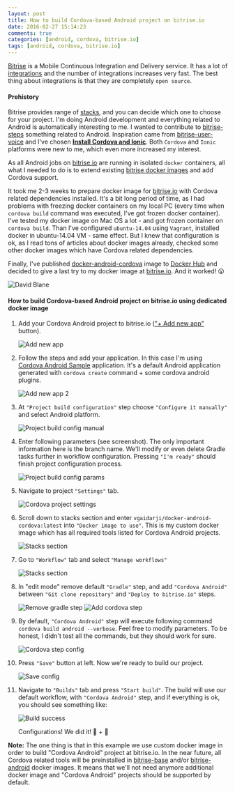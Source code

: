 ```yaml
---
layout: post
title: How to build Cordova-based Android project on bitrise.io
date: 2016-02-27 15:14:23
comments: true
categories: [android, cordova, bitrise.io]		
tags: [android, cordova, bitrise.io]
---
```


[Bitrise](http://bitrise.io) is a Mobile Continuous Integration and Delivery service. It has a lot of [integrations](https://www.bitrise.io/integrations) and the number of integrations increases very fast. The best thing about integrations is that they are completely `open source`.

#### **Prehistory**

Bitrise provides range of [stacks](http://devcenter.bitrise.io/infrastructure/available-stacks/), and you can decide which one to choose for your project. I'm doing Android development and everything related to Android is automatically interesting to me.
I wanted to contribute to [bitrise-steps](https://github.com/bitrise-io/bitrise-steplib) something related to Android. Inspiration came from [bitrise-user-voice](https://bitrise.uservoice.com) and I've chosen [**Install Cordova and Ionic**](https://bitrise.uservoice.com/forums/235233-general/suggestions/9285630-install-cordova-and-ionic). Both `Cordova` and `Ionic` platforms were new to me, which even more increased my interest.

<!--more-->

As all Android jobs on [bitrise.io](http://bitrise.io) are running in isolated `docker` containers, all what I needed to do is to extend existing [bitrise docker images](https://github.com/bitrise-docker) and add Cordova support.

It took me 2-3 weeks to prepare docker image for [bitrise.io](http://bitrise.io) with Cordova related dependencies installed. It's a bit long period of time, as I had problems with freezing docker containers on my local PC (every time when `cordova build` command was executed, I've got frozen docker container). I've tested my docker image on Mac OS a lot - and got frozen container on `cordova build`. Than I've configured `ubuntu-14.04` using `Vagrant`, installed docker in ubuntu-14.04 VM - same effect. But I knew that configuration is ok, as I read tons of articles about docker images already, checked some other docker images which have Cordova related dependencies.

Finally, I've published [docker-android-cordova](https://hub.docker.com/r/vgaidarji/docker-android-cordova/) image to [Docker Hub](https://hub.docker.com) and decided to give a last try to my docker image at [bitrise.io](http://bitrise.io). And it worked! :open_mouth:

<img src="/assets/2016/02/27/david-blane.png" alt="David Blane"/>

#### **How to build Cordova-based Android project on bitrise.io using dedicated docker image**


1. Add your Cordova Android project to bitrise.io (["+ Add new app"](https://www.bitrise.io/apps/add) button).

    <img src="/assets/2016/02/27/add-new-app.png" alt="Add new app"/>
2. Follow the steps and add your application. In this case I'm using [Cordova Android Sample](https://github.com/vgaidarji/cordova-android-sample) application. It's a default Android application generated with `cordova create` command + some cordova android plugins.

    <img src="/assets/2016/02/27/add-new-app-screen.png" alt="Add new app 2"/>
3. At `"Project build configuration"` step choose `"Configure it manually"` and select Android platform.

    <img src="/assets/2016/02/27/project-build-config-manual.png" alt="Project build config manual"/>
4. Enter following parameters (see screenshot). The only important information here is the branch name. We'll modify or even delete Gradle tasks further in workflow configuration. Pressing `"I'm ready"` should finish project configuration process.

    <img src="/assets/2016/02/27/project-build-config-params.png"   alt="Project build config params"/>
5. Navigate to project `"Settings"` tab.

    <img src="/assets/2016/02/27/cordova-project-settings.png"   alt="Cordova project settings"/>
6. Scroll down to stacks section and enter `vgaidarji/docker-android-cordova:latest` into `"Docker image to use"`. This is my custom docker image which has all required tools listed for Cordova Android projects.

    <img src="/assets/2016/02/27/stacks-section.png"   alt="Stacks section"/>
7. Go to `"Workflow"` tab and select `"Manage workflows"`

    <img src="/assets/2016/02/27/workflow-primary.png"   alt="Stacks section"/>
8. In "edit mode" remove default `"Gradle"` step, and add `"Cordova Android"` between `"Git clone repository"` and `"Deploy to bitrise.io"` steps.

    <img src="/assets/2016/02/27/remove-gradle-step.png"   alt="Remove gradle step"/>

    <img src="/assets/2016/02/27/add-cordova-step.png"   alt="Add cordova step"/>   
9. By default, `"Cordova Android"` step will execute following command <br> `cordova build android --verbose`. Feel free to modify parameters. To be honest, I didn't test all the commands, but they should work for sure.

    <img src="/assets/2016/02/27/cordova-step-config.png"   alt="Cordova step config"/>   
10. Press `"Save"` button at left. Now we're ready to build our project.

    <img src="/assets/2016/02/27/save-config.png" alt="Save config"/>   
11. Navigate to `"Builds"` tab and press `"Start build"`. The build will use our default workflow, with `"Cordova Android"` step, and if everything is ok, you should see something like:

    <img src="/assets/2016/02/27/build-success.png" alt="Build success"/>

    Configurations! We did it! :beer: + :pizza:  

**Note:** The one thing is that in this example we use custom docker image in order to build "Cordova Android" project at bitrise.io. In the near future, all Cordova related tools will be preinstalled in [bitrise-base](https://github.com/bitrise-docker/bitrise-base) and/or [bitrise-android](https://github.com/bitrise-docker/android) docker images. It means that we'll not need anymore additional docker image and "Cordova Android" projects should be supported by default.
